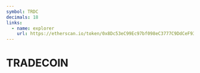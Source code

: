 ```yaml
---
symbol: TRDC
decimals: 18
links:
  - name: explorer
    url: https://etherscan.io/token/0x8Dc53eC99Ec97bf098eC3777C9DdCeF935DF49d4
---
```


# TRADECOIN
